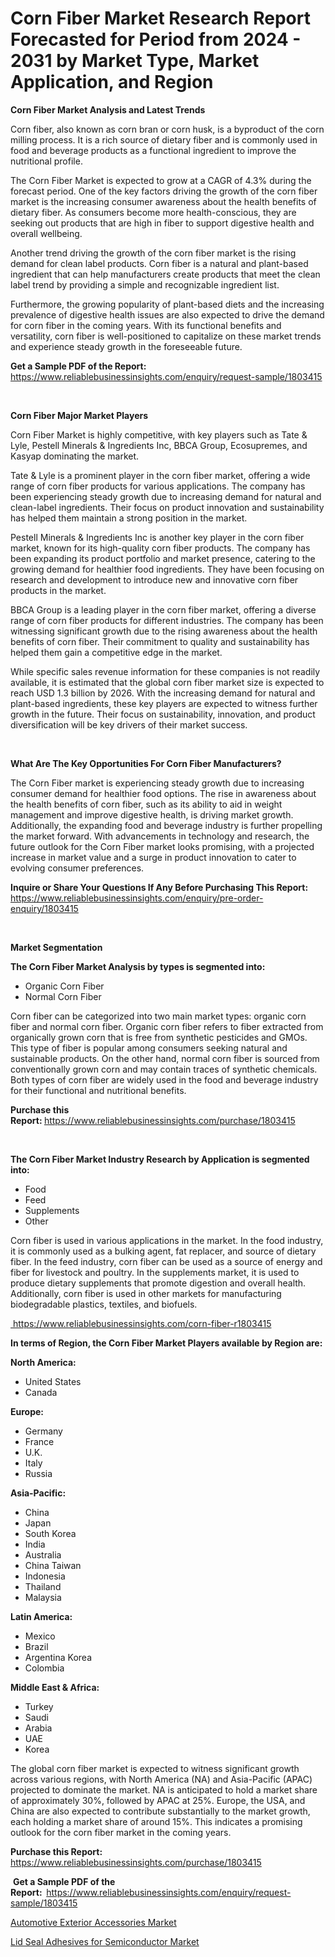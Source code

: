 <p><h1>Corn Fiber Market Research Report Forecasted for Period from 2024 -  2031 by Market Type, Market Application, and Region</h1></p><p><strong>Corn Fiber Market Analysis and Latest Trends</strong></p>
<p><p>Corn fiber, also known as corn bran or corn husk, is a byproduct of the corn milling process. It is a rich source of dietary fiber and is commonly used in food and beverage products as a functional ingredient to improve the nutritional profile.</p><p>The Corn Fiber Market is expected to grow at a CAGR of 4.3% during the forecast period. One of the key factors driving the growth of the corn fiber market is the increasing consumer awareness about the health benefits of dietary fiber. As consumers become more health-conscious, they are seeking out products that are high in fiber to support digestive health and overall wellbeing.</p><p>Another trend driving the growth of the corn fiber market is the rising demand for clean label products. Corn fiber is a natural and plant-based ingredient that can help manufacturers create products that meet the clean label trend by providing a simple and recognizable ingredient list.</p><p>Furthermore, the growing popularity of plant-based diets and the increasing prevalence of digestive health issues are also expected to drive the demand for corn fiber in the coming years. With its functional benefits and versatility, corn fiber is well-positioned to capitalize on these market trends and experience steady growth in the foreseeable future.</p></p>
<p><strong>Get a Sample PDF of the Report:&nbsp;</strong> <a href="https://www.reliablebusinessinsights.com/enquiry/request-sample/1803415">https://www.reliablebusinessinsights.com/enquiry/request-sample/1803415</a></p>
<p>&nbsp;</p>
<p><strong>Corn Fiber Major Market Players</strong></p>
<p><p>Corn Fiber Market is highly competitive, with key players such as Tate & Lyle, Pestell Minerals & Ingredients Inc, BBCA Group, Ecosupremes, and Kasyap dominating the market. </p><p>Tate & Lyle is a prominent player in the corn fiber market, offering a wide range of corn fiber products for various applications. The company has been experiencing steady growth due to increasing demand for natural and clean-label ingredients. Their focus on product innovation and sustainability has helped them maintain a strong position in the market.</p><p>Pestell Minerals & Ingredients Inc is another key player in the corn fiber market, known for its high-quality corn fiber products. The company has been expanding its product portfolio and market presence, catering to the growing demand for healthier food ingredients. They have been focusing on research and development to introduce new and innovative corn fiber products in the market.</p><p>BBCA Group is a leading player in the corn fiber market, offering a diverse range of corn fiber products for different industries. The company has been witnessing significant growth due to the rising awareness about the health benefits of corn fiber. Their commitment to quality and sustainability has helped them gain a competitive edge in the market.</p><p>While specific sales revenue information for these companies is not readily available, it is estimated that the global corn fiber market size is expected to reach USD 1.3 billion by 2026. With the increasing demand for natural and plant-based ingredients, these key players are expected to witness further growth in the future. Their focus on sustainability, innovation, and product diversification will be key drivers of their market success.</p></p>
<p>&nbsp;</p>
<p><strong>What Are The Key Opportunities For Corn Fiber Manufacturers?</strong></p>
<p><p>The Corn Fiber market is experiencing steady growth due to increasing consumer demand for healthier food options. The rise in awareness about the health benefits of corn fiber, such as its ability to aid in weight management and improve digestive health, is driving market growth. Additionally, the expanding food and beverage industry is further propelling the market forward. With advancements in technology and research, the future outlook for the Corn Fiber market looks promising, with a projected increase in market value and a surge in product innovation to cater to evolving consumer preferences.</p></p>
<p><strong>Inquire or Share Your Questions If Any Before Purchasing This Report:</strong> <a href="https://www.reliablebusinessinsights.com/enquiry/pre-order-enquiry/1803415">https://www.reliablebusinessinsights.com/enquiry/pre-order-enquiry/1803415</a></p>
<p>&nbsp;</p>
<p><strong>Market Segmentation</strong></p>
<p><strong>The Corn Fiber Market Analysis by types is segmented into:</strong></p>
<p><ul><li>Organic Corn Fiber</li><li>Normal Corn Fiber</li></ul></p>
<p><p>Corn fiber can be categorized into two main market types: organic corn fiber and normal corn fiber. Organic corn fiber refers to fiber extracted from organically grown corn that is free from synthetic pesticides and GMOs. This type of fiber is popular among consumers seeking natural and sustainable products. On the other hand, normal corn fiber is sourced from conventionally grown corn and may contain traces of synthetic chemicals. Both types of corn fiber are widely used in the food and beverage industry for their functional and nutritional benefits.</p></p>
<p><strong>Purchase this Report:&nbsp;</strong><a href="https://www.reliablebusinessinsights.com/purchase/1803415">https://www.reliablebusinessinsights.com/purchase/1803415</a></p>
<p>&nbsp;</p>
<p><strong>The Corn Fiber Market Industry Research by Application is segmented into:</strong></p>
<p><ul><li>Food</li><li>Feed</li><li>Supplements</li><li>Other</li></ul></p>
<p><p>Corn fiber is used in various applications in the market. In the food industry, it is commonly used as a bulking agent, fat replacer, and source of dietary fiber. In the feed industry, corn fiber can be used as a source of energy and fiber for livestock and poultry. In the supplements market, it is used to produce dietary supplements that promote digestion and overall health. Additionally, corn fiber is used in other markets for manufacturing biodegradable plastics, textiles, and biofuels.</p></p>
<p><a href="https://www.reliablebusinessinsights.com/corn-fiber-r1803415">&nbsp;https://www.reliablebusinessinsights.com/corn-fiber-r1803415</a></p>
<p><strong>In terms of Region, the Corn Fiber Market Players available by Region are:</strong></p>
<p>
    <p> <strong> North America: </strong>
        <ul>
            <li>United States</li>
            <li>Canada</li>
        </ul>
        </p> 
    <p> <strong> Europe: </strong>
        <ul>
            <li>Germany</li>
            <li>France</li>
            <li>U.K.</li>
            <li>Italy</li>
            <li>Russia</li>
        </ul>
        </p> 
    <p> <strong> Asia-Pacific: </strong>
        <ul>
            <li>China</li>
            <li>Japan</li>
            <li>South Korea</li>
            <li>India</li>
            <li>Australia</li>
            <li>China Taiwan</li>
            <li>Indonesia</li>
            <li>Thailand</li>
            <li>Malaysia</li>
        </ul>
        </p> 
    <p> <strong> Latin America: </strong>
        <ul>
            <li>Mexico</li>
            <li>Brazil</li>
            <li>Argentina Korea</li>
            <li>Colombia</li>
        </ul>
        </p> 
    <p> <strong> Middle East & Africa: </strong>
        <ul>
            <li>Turkey</li>
            <li>Saudi</li>
            <li>Arabia</li>
            <li>UAE</li>
            <li>Korea</li>
        </ul>
    </p>
    </p>
<p><p>The global corn fiber market is expected to witness significant growth across various regions, with North America (NA) and Asia-Pacific (APAC) projected to dominate the market. NA is anticipated to hold a market share of approximately 30%, followed by APAC at 25%. Europe, the USA, and China are also expected to contribute substantially to the market growth, each holding a market share of around 15%. This indicates a promising outlook for the corn fiber market in the coming years.</p></p>
<p><strong>Purchase this Report: </strong><a href="https://www.reliablebusinessinsights.com/purchase/1803415">https://www.reliablebusinessinsights.com/purchase/1803415</a></p>
<p>&nbsp;<strong>Get a Sample PDF of the Report:&nbsp;&nbsp;</strong><a href="https://www.reliablebusinessinsights.com/enquiry/request-sample/1803415">https://www.reliablebusinessinsights.com/enquiry/request-sample/1803415</a></p>
<p><strong></strong></p>
<p><p><a href="https://www.linkedin.com/pulse/automotive-exterior-accessories-market-share-amp-new-trends-oujlf">Automotive Exterior Accessories Market</a></p><p><a href="https://github.com/juniordelafrance/Market-Research-Report-List-3/blob/main/lid-seal-adhesives-for-semiconductor-market.md">Lid Seal Adhesives for Semiconductor Market</a></p></p>